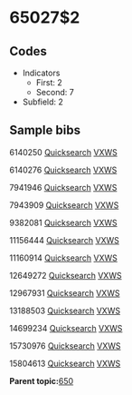 # 65027$2

## Codes

-   Indicators
    -   First: 2
    -   Second: 7
-   Subfield: 2

## Sample bibs

6140250 [Quicksearch](https://search.library.yale.edu/catalog/6140250) [VXWS](http://prodorbis.library.yale.edu:7014/vxws/GetHoldingsService?bibId=6140250)

6140276 [Quicksearch](https://search.library.yale.edu/catalog/6140276) [VXWS](http://prodorbis.library.yale.edu:7014/vxws/GetHoldingsService?bibId=6140276)

7941946 [Quicksearch](https://search.library.yale.edu/catalog/7941946) [VXWS](http://prodorbis.library.yale.edu:7014/vxws/GetHoldingsService?bibId=7941946)

7943909 [Quicksearch](https://search.library.yale.edu/catalog/7943909) [VXWS](http://prodorbis.library.yale.edu:7014/vxws/GetHoldingsService?bibId=7943909)

9382081 [Quicksearch](https://search.library.yale.edu/catalog/9382081) [VXWS](http://prodorbis.library.yale.edu:7014/vxws/GetHoldingsService?bibId=9382081)

11156444 [Quicksearch](https://search.library.yale.edu/catalog/11156444) [VXWS](http://prodorbis.library.yale.edu:7014/vxws/GetHoldingsService?bibId=11156444)

11160914 [Quicksearch](https://search.library.yale.edu/catalog/11160914) [VXWS](http://prodorbis.library.yale.edu:7014/vxws/GetHoldingsService?bibId=11160914)

12649272 [Quicksearch](https://search.library.yale.edu/catalog/12649272) [VXWS](http://prodorbis.library.yale.edu:7014/vxws/GetHoldingsService?bibId=12649272)

12967931 [Quicksearch](https://search.library.yale.edu/catalog/12967931) [VXWS](http://prodorbis.library.yale.edu:7014/vxws/GetHoldingsService?bibId=12967931)

13188503 [Quicksearch](https://search.library.yale.edu/catalog/13188503) [VXWS](http://prodorbis.library.yale.edu:7014/vxws/GetHoldingsService?bibId=13188503)

14699234 [Quicksearch](https://search.library.yale.edu/catalog/14699234) [VXWS](http://prodorbis.library.yale.edu:7014/vxws/GetHoldingsService?bibId=14699234)

15730976 [Quicksearch](https://search.library.yale.edu/catalog/15730976) [VXWS](http://prodorbis.library.yale.edu:7014/vxws/GetHoldingsService?bibId=15730976)

15804613 [Quicksearch](https://search.library.yale.edu/catalog/15804613) [VXWS](http://prodorbis.library.yale.edu:7014/vxws/GetHoldingsService?bibId=15804613)

**Parent topic:**[650](../../tags/650/650.md)

